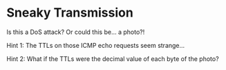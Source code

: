 # Sneaky Transmission

Is this a DoS attack? Or could this be... a photo?!

Hint 1: The TTLs on those ICMP echo requests seem strange...

Hint 2: What if the TTLs were the decimal value of each byte of the photo?

